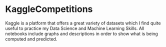# KaggleCompetitions
Kaggle is a platform that offers a great variety of datasets which I find quite useful to practice my Data Science and Machine Learning Skills. All notebooks include graphs and descriptions in order to show what is being computed and predicted.

